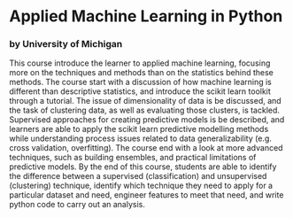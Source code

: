 # Applied Machine Learning in Python
### by University of Michigan

This course introduce the learner to applied machine learning, focusing more on the techniques and methods than on the statistics behind these methods. The course start with a discussion of how machine learning is different than descriptive statistics, and introduce the scikit learn toolkit through a tutorial. The issue of dimensionality of data is be discussed, and the task of clustering data, as well as evaluating those clusters, is tackled. Supervised approaches for creating predictive models is be described, and learners are able to apply the scikit learn predictive modelling methods while understanding process issues related to data generalizability (e.g. cross validation, overfitting). The course end with a look at more advanced techniques, such as building ensembles, and practical limitations of predictive models. By the end of this course, students are able to identify the difference between a supervised (classification) and unsupervised (clustering) technique, identify which technique they need to apply for a particular dataset and need, engineer features to meet that need, and write python code to carry out an analysis. 
